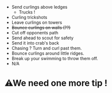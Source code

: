 - Send curlings above ledges
  - Trucks !
- Curling trickshots
- Leave curlings on towers
- ~~Bounce curlings on walls (??)~~
- Cut off opponents path
- Send ahead to scout for safety
- Send it into crab's back
- Chasing ? Turn and curl past them.
- Bounce curlings around little ridges.
- Break up your swimming to throw them off.
- N/A


# ⚠We need one more tip !
